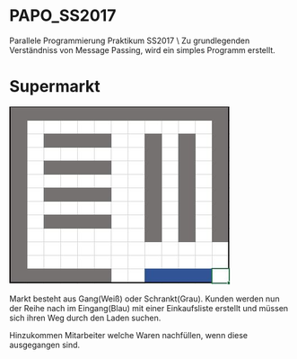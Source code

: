 # PAPO_SS2017
Parallele Programmierung Praktikum SS2017 \\
Zu grundlegenden Verständniss von Message Passing,
wird ein simples Programm erstellt.

# Supermarkt

![Alt text](2dmarked.jpg)

Markt besteht aus Gang(Weiß) oder Schrankt(Grau).
Kunden werden nun der Reihe nach im Eingang(Blau)
mit einer Einkaufsliste erstellt und müssen sich 
ihren Weg durch den Laden suchen.

Hinzukommen Mitarbeiter welche Waren nachfüllen,
wenn diese ausgegangen sind.

